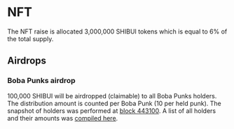 # NFT

The NFT raise is allocated 3,000,000 SHIBUI tokens which is equal to 6% of the total supply.

## Airdrops

### Boba Punks airdrop

100,000 SHIBUI will be airdropped (claimable) to all Boba Punks holders. The distribution amount is counted per Boba Punk (10 per held punk).
The snapshot of holders was performed at [block 443100](https://blockexplorer.boba.network/blocks/443100/transactions). A list of all holders and their amounts was [compiled here](https://github.com/ShibuiDAO/dao-interface/tree/main/src/public/assets/airdrops/001).
